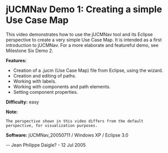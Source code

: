 
# jUCMNav Demo 1: Creating a simple Use Case Map 

This video demonstrates how to use the jUCMNav tool and its Eclipse perspective to create a very simple Use Case Map. It is intended as a first introduction to jUCMNav. For a more elaborate and featureful demo, see Milestone Six Demo 2.

**Features:**

 -   Creation of a .jucm (Use Case Map) file from Eclipse, using the wizard.
 -   Creation and editing of paths.
 -   Working with labels.
 -   Working with components and path elements.
 -   Setting component properties. 

**Difficulty:** easy

**Note:**

    The perspective shown in this video differs from the default perspective, for visualization purposes. 

**Software:** jUCMNav_20050711 / Windows XP / Eclipse 3.0

-- Jean Philippe Daigle? - 12 Jul 2005 